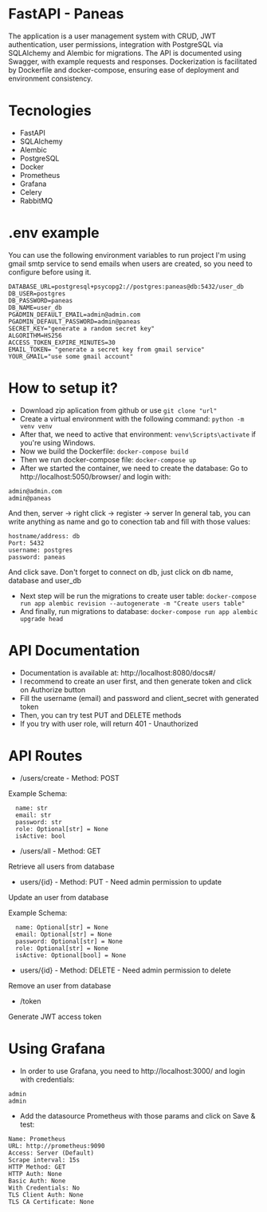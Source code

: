 # FastAPI - Paneas

The application is a user management system with CRUD, JWT authentication, user permissions, integration with PostgreSQL via SQLAlchemy and Alembic for migrations. The API is documented using Swagger, with example requests and responses. Dockerization is facilitated by Dockerfile and docker-compose, ensuring ease of deployment and environment consistency.

# Tecnologies

- FastAPI
- SQLAlchemy
- Alembic
- PostgreSQL
- Docker
- Prometheus
- Grafana
- Celery
- RabbitMQ

# .env example
You can use the following environment variables to run project
I'm using gmail smtp service to send emails when users are created, so you need to configure before using it.

```
DATABASE_URL=postgresql+psycopg2://postgres:paneas@db:5432/user_db
DB_USER=postgres
DB_PASSWORD=paneas
DB_NAME=user_db
PGADMIN_DEFAULT_EMAIL=admin@admin.com
PGADMIN_DEFAULT_PASSWORD=admin@paneas
SECRET_KEY="generate a random secret key"
ALGORITHM=HS256
ACCESS_TOKEN_EXPIRE_MINUTES=30
EMAIL_TOKEN= "generate a secret key from gmail service"
YOUR_GMAIL="use some gmail account"
```

# How to setup it?

- Download zip aplication from github or use `git clone "url"`
- Create a virtual environment with the following command: `python -m venv venv`
- After that, we need to active that environment: `venv\Scripts\activate` if you're using Windows.
- Now we build the Dockerfile: `docker-compose build`
- Then we run docker-compose file: `docker-compose up`
- After we started the container, we need to create the database:
Go to http://localhost:5050/browser/ and login with:

```
admin@admin.com
admin@paneas
```
And then, server -> right click -> register -> server 
In general tab, you can write anything as name and go to conection tab and fill with those values:
```
hostname/address: db
Port: 5432
username: postgres
password: paneas
```
And click save. Don't forget to connect on db, just click on db name, database and user_db

- Next step will be run the migrations to create user table:
`docker-compose run app alembic revision --autogenerate -m "Create users table"`
- And finally, run migrations to database: 
`docker-compose run app alembic upgrade head`

# API Documentation

- Documentation is available at: http://localhost:8080/docs#/
- I recommend to create an user first, and then generate token and click on Authorize button
- Fill the username (email) and password and client_secret with generated token
- Then, you can try test PUT and DELETE methods
- If you try with user role, will return 401 - Unauthorized

# API Routes

- /users/create - Method: POST

Example Schema: 
```
  name: str
  email: str
  password: str
  role: Optional[str] = None
  isActive: bool
```
- /users/all  - Method: GET

Retrieve all users from database

- users/{id} - Method: PUT - Need admin permission to update

Update an user from database

Example Schema:

```
  name: Optional[str] = None
  email: Optional[str] = None
  password: Optional[str] = None
  role: Optional[str] = None
  isActive: Optional[bool] = None
```
- users/{id} - Method: DELETE - Need admin permission to delete

Remove an user from database


- /token

Generate JWT access token 

# Using Grafana

- In order to use Grafana, you need to http://localhost:3000/ and login with credentials:

```
admin
admin
```

- Add the datasource Prometheus with those params and click on Save & test:

```
Name: Prometheus
URL: http://prometheus:9090
Access: Server (Default)
Scrape interval: 15s
HTTP Method: GET
HTTP Auth: None
Basic Auth: None
With Credentials: No
TLS Client Auth: None
TLS CA Certificate: None
```

